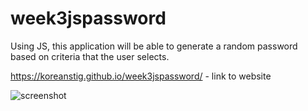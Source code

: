 # week3jspassword
Using JS, this application will be able to generate a random password based on criteria that the user selects. 

https://koreanstig.github.io/week3jspassword/ - link to website

![screenshot](https://user-images.githubusercontent.com/69485203/103839718-e7affa00-5044-11eb-98cd-ea7f57d5cb98.png)